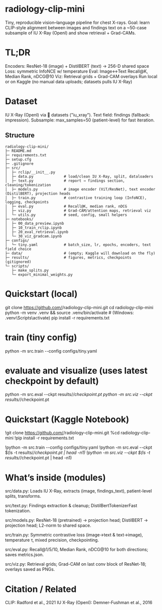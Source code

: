 # radiology-clip-mini

Tiny, reproducible vision–language pipeline for chest X-rays.
Goal: learn CLIP-style alignment between images and findings text on a ~50-case subsample of IU X-Ray (OpenI) and show retrieval + Grad-CAMs.

# TL;DR

Encoders: ResNet-18 (image) + DistilBERT (text) → 256-D shared space
Loss: symmetric InfoNCE w/ temperature
Eval: Image↔Text Recall@K, Median Rank, nDCG@10
Viz: Retrieval grids + Grad-CAM overlays
Run local or on Kaggle (no manual data uploads; datasets pulls IU X-Ray)

# Dataset

IU X-Ray (OpenI) via 🤗 datasets ("iu_xray").
Text field: findings (fallback: impression).
Subsample: max_samples=50 (patient-level) for fast iteration.

## Structure
```text
radiology-clip-mini/
├─ README.md
├─ requirements.txt
├─ setup.cfg
├─ .gitignore
├─ src/
│  ├─ rclip/__init__.py
│  ├─ data.py              # load/clean IU X-Ray, split, dataloaders
│  ├─ text.py              # report → findings section, cleaning/tokenization
│  ├─ models.py            # image encoder (ViT/ResNet), text encoder (DistilBERT), projection heads
│  ├─ train.py             # contrastive training loop (InfoNCE), logging, checkpoints
│  ├─ eval.py              # Recall@K, median rank, nDCG
│  ├─ viz.py               # Grad-CAM/attention maps, retrieval viz
│  └─ utils.py             # seed, config, small helpers
├─ notebooks/
│  ├─ 00_data_preview.ipynb
│  ├─ 10_train_rclip.ipynb
│  ├─ 20_eval_retrieval.ipynb
│  └─ 30_viz_gradcam.ipynb
├─ configs/
│  └─ tiny.yaml            # batch_size, lr, epochs, encoders, text field choice
├─ data/                   # (empty; Kaggle will download on the fly)
├─ results/                # figures, metrics, checkpoints (gitignored)
└─ scripts/
   ├─ make_splits.py
   └─ export_minimal_weights.py
```


# Quickstart (local)
git clone https://github.com/<you>/radiology-clip-mini.git
cd radiology-clip-mini
python -m venv .venv && source .venv/bin/activate   # (Windows: .venv\Scripts\activate)
pip install -r requirements.txt

# train (tiny config)
python -m src.train --config configs/tiny.yaml

# evaluate and visualize (uses latest checkpoint by default)
python -m src.eval  --ckpt results/*/checkpoint.pt
python -m src.viz   --ckpt results/*/checkpoint.pt

# Quickstart (Kaggle Notebook)
!git clone https://github.com/<you>/radiology-clip-mini.git
%cd radiology-clip-mini
!pip install -r requirements.txt

!python -m src.train --config configs/tiny.yaml
!python -m src.eval  --ckpt $(ls -t results/*/checkpoint.pt | head -n1)
!python -m src.viz   --ckpt $(ls -t results/*/checkpoint.pt | head -n1)

# What’s inside (modules)

src/data.py:
   Loads IU X-Ray, extracts (image, findings_text), patient-level splits, transforms.

src/text.py:
   Findings extraction & cleanup; DistilBertTokenizerFast tokenization.

src/models.py:
   ResNet-18 (pretrained) → projection head; DistilBERT → projection head; L2-norm to shared space.

src/train.py:
   Symmetric contrastive loss (image→text & text→image), temperature τ, mixed precision, checkpointing.

src/eval.py:
   Recall@1/5/10, Median Rank, nDCG@10 for both directions; saves metrics.json.

src/viz.py:
   Retrieval grids; Grad-CAM on last conv block of ResNet-18; overlays saved as PNGs.

# Citation / Related

   CLIP: Radford et al., 2021
   IU X-Ray (OpenI): Demner-Fushman et al., 2016